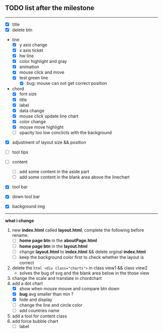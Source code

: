 ## TODO list after the milestone
----
- [x] title
- [x] delete btn 
- line
  - [x] y axis change
  - [x] x axis ticket
  - [x] hw line
  - [x] color highlight and gray
  - [x] animation
  - [x] mouse click and move
  - [x] test green line
    - [x] bug: mouse can not get correct position
- chord
  - [X] font size
  - [X] title
  - [X] label
  - [x] data change
  - [x] mouse click update line chart
  - [x] color change
  - [x] mouse move highlight
  - [ ] opacity too low conclicts with the background
- [x] adjustment of layout size && position
- [ ] tool tips
- [ ] content
  - [ ] add some content in the aside part
  - [ ] add some content in the blank area above the linechart 
- [x] tool bar
- [x] down tool bar
- [x] background img
 



-----
**what i change**
1. new **index.html** called **layout.html**, complete the following before rename.
   - [ ] **home page btn** in the **aboutPage.html**
   - [ ] **home page btn** in the **layout.html**
   - [ ] change **layout.html** to **index.html** && delete orginal **index.html**
   - [ ] keep the background color first to check whether the layout is correct

2. delete the ```html <div class="charts">```  in class view1 && class view2 
   - solves the bug of svg and the blank area below in the those view
3. change the scale and translate in chordchart 
4. add a dot chart
   - [x] show when mouse mouve and compare btn down
   - [x] **bug** avg smaller than min ?
   - [x] hide and display
   - [ ] change the line and circle color
   - [ ] add countries name
5. add a tool for content class
6. add force bubble chart
   - [ ] label